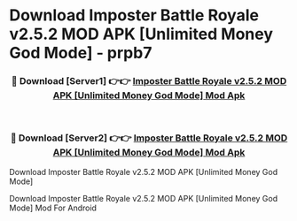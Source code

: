# Download Imposter Battle Royale v2.5.2 MOD APK [Unlimited Money God Mode] - prpb7


<div align="center">
<h3>🔴 Download [Server1] 👉👉 <a href="https://apk-comot.site?title=Imposter_Battle_Royale_v2.5.2_MOD_APK_[Unlimited_Money_God_Mode]">Imposter Battle Royale v2.5.2 MOD APK [Unlimited Money God Mode] Mod Apk</a></h3><br>
<h3>🔴 Download [Server2] 👉👉 <a href="https://apk-comot.site?title=Imposter_Battle_Royale_v2.5.2_MOD_APK_[Unlimited_Money_God_Mode]">Imposter Battle Royale v2.5.2 MOD APK [Unlimited Money God Mode] Mod Apk</a></h3>
</div>



Download Imposter Battle Royale v2.5.2 MOD APK [Unlimited Money God Mode] 

Download Imposter Battle Royale v2.5.2 MOD APK [Unlimited Money God Mode] Mod For Android